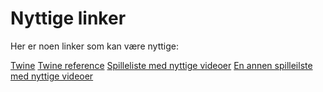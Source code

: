 # Nyttige linker

Her er noen linker som kan være nyttige:

[Twine](https://twinery.org/)
[Twine reference](https://twinery.org/reference/en/)
[Spilleliste med nyttige videoer](https://www.youtube.com/playlist?list=PLXTsg1_kGxE_C4ttPxzbvOvLMFtjZNXhG)
[En annen spilleilste med nyttige videoer](https://www.youtube.com/playlist?list=PLlXuD3kyVEr6DmZy52pG7zYWbr6t93JC7)
